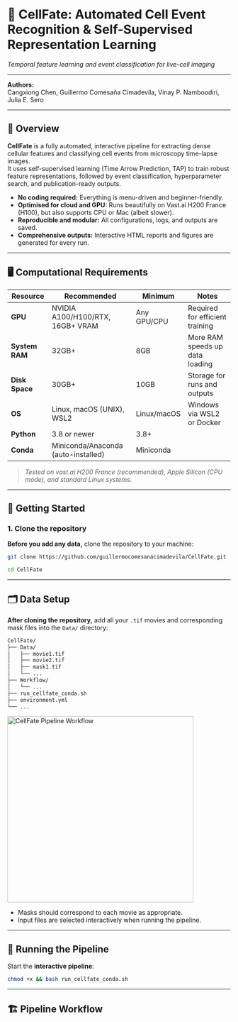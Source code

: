 # 📸 CellFate: Automated Cell Event Recognition & Self-Supervised Representation Learning

*Temporal feature learning and event classification for live-cell imaging*

---

**Authors:**  
Cangxiong Chen, Guillermo Comesaña Cimadevila, Vinay P. Namboodiri, Julia E. Sero

---

## 🌟 Overview

**CellFate** is a fully automated, interactive pipeline for extracting dense cellular features and classifying cell events from microscopy time-lapse images.  
It uses self-supervised learning (Time Arrow Prediction, TAP) to train robust feature representations, followed by event classification, hyperparameter search, and publication-ready outputs.

- **No coding required:** Everything is menu-driven and beginner-friendly.
- **Optimised for cloud and GPU:** Runs beautifully on Vast.ai H200 France (H100), but also supports CPU or Mac (albeit slower).
- **Reproducible and modular:** All configurations, logs, and outputs are saved.
- **Comprehensive outputs:** Interactive HTML reports and figures are generated for every run.

---

## 🖥️ Computational Requirements

| Resource        | Recommended                               | Minimum        | Notes                              |
|-----------------|-------------------------------------------|---------------|-------------------------------------|
| **GPU**         | NVIDIA A100/H100/RTX, 16GB+ VRAM          | Any GPU/CPU   | Required for efficient training     |
| **System RAM**  | 32GB+                                     | 8GB           | More RAM speeds up data loading     |
| **Disk Space**  | 30GB+                                     | 10GB          | Storage for runs and outputs        |
| **OS**          | Linux, macOS (UNIX), WSL2                 | Linux/macOS   | Windows via WSL2 or Docker          |
| **Python**      | 3.8 or newer                              | 3.8+          |                                     |
| **Conda**       | Miniconda/Anaconda (auto-installed)       | Miniconda     |                                     |

> *Tested on vast.ai H200 France (recommended), Apple Silicon (CPU mode), and standard Linux systems.*

---

## 🚦 Getting Started

### 1. Clone the repository

**Before you add any data,** clone the repository to your machine:

```bash
git clone https://github.com/guillermocomesanacimadevila/CellFate.git
```

```bash
cd CellFate
```

---

## 🗂️ Data Setup

**After cloning the repository,** add all your `.tif` movies and corresponding mask files into the `Data/` directory:

```bash
CellFate/
├── Data/
│   ├── movie1.tif
│   ├── movie2.tif
│   ├── mask1.tif
│   └── ...
├── Workflow/
│   └── ...
├── run_cellfate_conda.sh
├── environment.yml
└── ...
```

<img src="https://github.com/user-attachments/assets/71a2fda7-719f-4553-a92a-af6bff5344cd"
     width="420"
     alt="CellFate Pipeline Workflow"/>

- Masks should correspond to each movie as appropriate.
- Input files are selected interactively when running the pipeline.

---

## 🚀 Running the Pipeline

Start the **interactive pipeline**:

```bash
chmod +x && bash run_cellfate_conda.sh
```

---

## 🏗️ Pipeline Workflow


